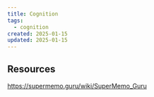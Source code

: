 ```yaml
---
title: Cognition
tags:
  - cognition
created: 2025-01-15
updated: 2025-01-15
---
```


## Resources

https://supermemo.guru/wiki/SuperMemo_Guru
